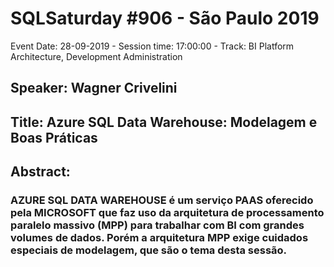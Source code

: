 # SQLSaturday #906 - São Paulo 2019
Event Date: 28-09-2019 - Session time: 17:00:00 - Track: BI Platform Architecture, Development  Administration
## Speaker: Wagner Crivelini
## Title: Azure SQL Data Warehouse: Modelagem e Boas Práticas
## Abstract:
### AZURE SQL DATA WAREHOUSE é um serviço PAAS oferecido pela MICROSOFT que faz uso da arquitetura de processamento paralelo massivo (MPP) para trabalhar com BI com grandes volumes de dados. Porém a arquitetura MPP exige cuidados especiais de modelagem, que são o tema desta sessão.
